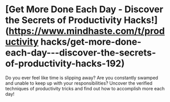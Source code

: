 
# [Get More Done Each Day - Discover the Secrets of Productivity Hacks!](https://www.mindhaste.com/t/productivity hacks/get-more-done-each-day---discover-the-secrets-of-productivity-hacks-192)

Do you ever feel like time is slipping away? Are you constantly swamped and unable to keep up with your responsibilities? Uncover the verified techniques of productivity tricks and find out how to accomplish more each day!
    